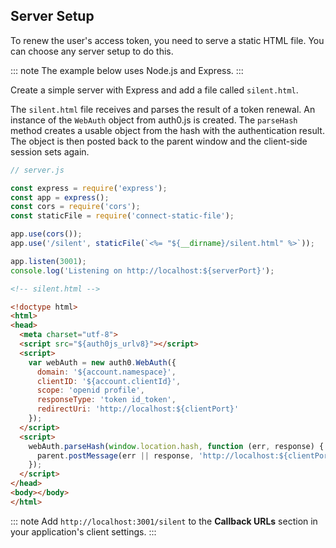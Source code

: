 ## Server Setup

To renew the user's access token, you need to serve a static HTML file. You can choose any server setup to do this. 

::: note
The example below uses Node.js and Express.
:::

Create a simple server with Express and add a file called `silent.html`.

The `silent.html` file receives and parses the result of a token renewal. An instance of the `WebAuth` object from auth0.js is created. The `parseHash` method creates a usable object from the hash with the authentication result. The object is then posted back to the parent window and the client-side session sets again. 

```js
// server.js

const express = require('express');
const app = express();
const cors = require('cors');
const staticFile = require('connect-static-file');

app.use(cors());
app.use('/silent', staticFile(`<%= "${__dirname}/silent.html" %>`));

app.listen(3001);
console.log('Listening on http://localhost:${serverPort}');
```

```html
<!-- silent.html -->

<!doctype html>
<html>
<head>
  <meta charset="utf-8">
  <script src="${auth0js_urlv8}"></script>
  <script>
    var webAuth = new auth0.WebAuth({
      domain: '${account.namespace}',
      clientID: '${account.clientId}',
      scope: 'openid profile',
      responseType: 'token id_token',
      redirectUri: 'http://localhost:${clientPort}'
    });
  </script>
  <script>
    webAuth.parseHash(window.location.hash, function (err, response) {
      parent.postMessage(err || response, 'http://localhost:${clientPort}');
    });
  </script>
</head>
<body></body>
</html>
```

::: note
Add `http://localhost:3001/silent` to the **Callback URLs** section in your application's client settings.
:::
